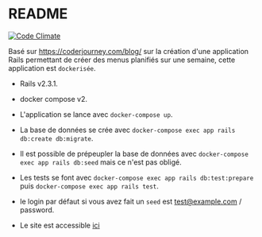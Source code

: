 # README
[![Code Climate](https://codeclimate.com/github/tboucheau/Meal_plan/badges/gpa.svg)](https://codeclimate.com/github/tboucheau/Meal_plan)

Basé sur https://coderjourney.com/blog/ sur la création d'une application Rails permettant de créer des menus planifiés sur une semaine, cette application est `dockerisée`.

* Rails v2.3.1.

* docker compose v2.

* L'application se lance avec `docker-compose up`.

* La base de données se crée avec `docker-compose exec app rails db:create db:migrate`.

* Il est possible de prépeupler la base de données avec `docker-compose exec app rails db:seed` mais ce n'est pas obligé.

* Les tests se font avec `docker-compose exec app rails db:test:prepare` puis `docker-compose exec app rails test`.

* le login par défaut si vous avez fait un `seed` est test@example.com / password.

* Le site est accessible [ici](http://ror.appcaze.fr/)
